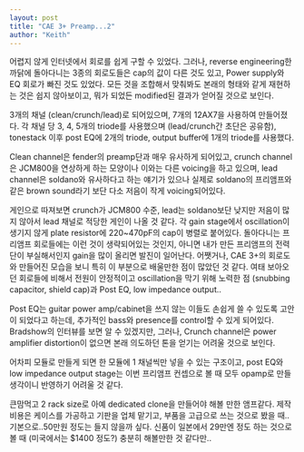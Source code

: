 ```yaml
---
layout: post
title: "CAE 3+ Preamp...2"
author: "Keith"
---
```


어렵지 않게 인터넷에서 회로를 쉽게 구할 수 있었다. 그러나, reverse engineering한 까닭에 돌아다니는 3종의 회로도들은 cap의 값이 다른 것도 있고, Power supply와 EQ 회로가 빠진 것도 있었다. 모든 것을 조합해서 맞춰봐도 본래의 형태와 같게 재현하는 것은 쉽지 않아보이고, 뭐가 되었든 modified된 결과가 얻어질 것으로 보인다.

3개의 채널 (clean/crunch/lead)로 되어있으며, 7개의 12AX7을 사용하여 만들어졌다. 각 채널 당 3, 4, 5개의 triode를 사용했으며 (lead/crunch간 초단은 공유함), tonestack 이후 post EQ에 2개의 triode, output buffer에 1개의 triode를 사용했다. 

Clean channel은 fender의 preamp단과 매우 유사하게 되어있고, crunch channel은 JCM800을 연상하게 하는 모양이나 이와는 다른 voicing을 하고 있으며, lead channel은 soldano와 유사하다고 하는 얘기가 있으나 실제로 soldano의 프리앰프와 같은 brown sound라기 보단 다소 저음이 작게 voicing되어있다. 

게인으로 따져보면 crunch가 JCM800 수준, lead는 soldano보단 낮지만 저음이 많지 않아서 lead 채널로 적당한 게인이 나올 것 같다. 각 gain stage에서 oscillation이 생기지 않게 plate resistor에 220~470pF의 cap이 병렬로 붙어있다. 돌아다니는 프리앰프 회로들에는 이런 것이 생략되어있는 것인지, 아니면 내가 만든 프리앰프의 전력단이 부실해서인지 gain을 많이 올리면 발진이 일어난다. 어쨋거나, CAE 3+의 회로도와 만들어진 모습을 보니 특히 이 부분으로 배울만한 점이 많았던 것 같다. 여태 보아오던 회로들에 비해서 전원이 안정적이고 oscillation을 막기 위해 노력한 점 (snubbing capacitor, shield cap)과 Post EQ, low impedance output..

Post EQ는 guitar power amp/cabinet을 쓰지 않는 이들도 손쉽게 쓸 수 있도록 고안이 되었다고 하는데, 추가적인 bass와 presence를 control할 수 있게 되어있다. Bradshow의 인터뷰를 보면 알 수 있겠지만, 그러나, Crunch channel은 power amplifier distortion이 없으면 본래 의도하던 톤을 얻기는 어려울 것으로 보인다.

어차피 모듈로 만들게 되면 한 모듈에 1 채널씩만 넣을 수 있는 구조이고, post EQ와 low impedance output stage는 이번 프리앰프 컨셉으로 볼 때 모두 opamp로 만들 생각이니 반영하기 어려울 것 같다. 

큰맘먹고 2 rack size로 아예 dedicated clone을 만들어야 해볼 만한 앰프같다. 제작비용은 케이스를 가공하고 기판을 업체 맡기고, 부품을 고급으로 쓰는 것으로 봤을 때..기본으로..50만원 정도는 들지 않을까 싶다. 신품이 일본에서 29만엔 정도 하는 것으로 볼 때 (미국에서는 $1400 정도?) 충분히 해볼만한 것 같다만..


